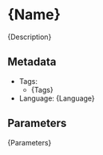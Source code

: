 # {Name}

{Description}

## Metadata

- Tags:
  - {Tags}
- Language: {Language}

## Parameters

{Parameters}